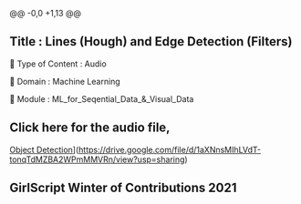 @@ -0,0 +1,13 @@
## Title : Lines (Hough) and Edge Detection (Filters)
🔴 Type of Content : Audio

🔴 Domain : Machine Learning

🔴 Module : ML_for_Seqential_Data_&_Visual_Data

## Click here for the audio file,

[Object Detection](https://github.com/Nay907/winter-of-contributing/blob/Machine_Learning/Machine_Learning/ML_For_Sequential_Data_%26_Visual_Data/Assets/Line%20and%20edge%20detection.png)](https://drive.google.com/file/d/1aXNnsMIhLVdT-tonqTdMZBA2WPmMMVRn/view?usp=sharing)


## GirlScript Winter of Contributions 2021
